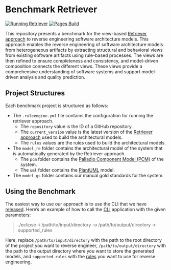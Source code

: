 # Benchmark Retriever
[![Running Retriever](https://github.com/PalladioSimulator/Palladio-ReverseEngineering-Benchmark/actions/workflows/reverse_engineering.yml/badge.svg)](https://github.com/PalladioSimulator/Palladio-ReverseEngineering-Benchmark/actions/workflows/reverse_engineering.yml) [![Pages Build](https://github.com/PalladioSimulator/Palladio-ReverseEngineering-Benchmark/actions/workflows/pages/pages-build-deployment/badge.svg)](https://github.com/PalladioSimulator/Palladio-ReverseEngineering-Benchmark/actions/workflows/pages/pages-build-deployment)

This repository presents a benchmark for the view-based [Retriever approach](https://github.com/PalladioSimulator/Palladio-ReverseEngineering-Retriever) to reverse engineering software architecture models. This approach enables the reverse engineering of software architecture models from heterogeneous artifacts by extracting structural and behavioral views from existing software artifacts using rule-based processes. The views are then refined to ensure completeness and consistency, and model-driven composition connects the different views. These views provide a comprehensive understanding of software systems and support model-driven analysis and quality prediction.

## Project Structures
Each benchmark project is structured as follows:
* The `.ruleengine.yml` file contains the configuration for running the retriever approach.
  * The `repository` value is the ID of a GitHub repository.
  * The `current_version` value is the latest version of the [Retriever approach](https://github.com/PalladioSimulator/Palladio-ReverseEngineering-Retriever/releases) used to build the architectural models.
  * The `rules` values are the rules used to build the architectural models.
* The `model_re` folder contains the architectural model of the system that is automatically generated by the Retriever approach.
  * The `pcm` folder contains the [Palladio Component Model (PCM)](https://sdq.kastel.kit.edu/wiki/Palladio_Component_Model) of the system.
  * The `uml` folder contains the [PlantUML](https://plantuml.com) model.
* The `model_gs` folder contains our manual gold standards for the system.

## Using the Benchmark
The easiest way to use our approach is to use the CLI that we have [released](https://github.com/PalladioSimulator/Palladio-ReverseEngineering-Retriever/releases). Here’s an example of how to call the [CLI](https://github.com/PalladioSimulator/Palladio-ReverseEngineering-SoMoX-RuleEngine/blob/master/bundles/org.palladiosimulator.somox.analyzer.rules.main/src/org/palladiosimulator/somox/analyzer/rules/cli/RuleEngineApplication.java) application with the given parameters:

> ./eclipse -i /path/to/input/directory -o /path/to/output/directory -r supported_rules

Here, replace `/path/to/input/directory` with the path to the root directory of the project you want to reverse engineer, `/path/to/output/directory` with the path to the output directory where you want to store the generated models, and `supported_rules` with the [rules](https://github.com/PalladioSimulator/Palladio-ReverseEngineering-SoMoX-RuleEngine/tree/master/bundles/org.palladiosimulator.somox.analyzer.rules.impl/src/org/palladiosimulator/somox/analyzer/rules/impl) you want to use for reverse engineering.
